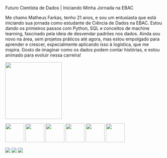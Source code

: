 Futuro Cientista de Dados | Iniciando Minha Jornada na EBAC

Me chamo Matheus Farkas, tenho 21 anos, e sou um entusiasta que está iniciando sua jornada como estudante de Ciência de Dados na EBAC. Estou dando os primeiros passos com Python, SQL e conceitos de machine learning, fascinado pela ideia de desvendar padrões nos dados. Ainda sou novo na área, sem projetos práticos até agora, mas estou empolgado para aprender e crescer, especialmente aplicando isso à logística, que me inspira. Gosto de imaginar como os dados podem contar histórias, e estou animado para evoluir nessa carreira!


<div>
  <a href="https://github.com/MatheusFarkas">
    <img height="180" src="https://github-readme-stats.vercel.app/api?username=MatheusFarkas&show_icons=true&theme=dracula&include_all_commits=true&count_private=true"/>
  </a>
</div>

<code><img height="60px" src="https://cdn.jsdelivr.net/gh/devicons/devicon@latest/icons/python/python-original.svg"></code>
<code><img height="60px" src="https://cdn.jsdelivr.net/gh/devicons/devicon@latest/icons/pandas/pandas-original.svg"></code>
<code><img height="60px" src="https://cdn.jsdelivr.net/gh/devicons/devicon@latest/icons/numpy/numpy-original.svg"></code>
<code><img height="60px" src="https://cdn.jsdelivr.net/gh/devicons/devicon@latest/icons/jupyter/jupyter-original-wordmark.svg"></code>
<code><img height="60px" src="https://cdn.jsdelivr.net/gh/devicons/devicon@latest/icons/postgresql/postgresql-original.svg"></code>
<code><img height="60px" src="https://cdn.jsdelivr.net/gh/devicons/devicon@latest/icons/mysql/mysql-original.svg"></code>

<div> 
  <a href="https://www.linkedin.com/in/matheus-fmgb/" target="_blank"><img src="https://img.shields.io/badge/-LinkedIn-%230077B5?style=for-the-badge&logo=linkedin&logoColor=white" target="_blank"></a>
  <a href="mailto:matheusfarkasmgb@gmail.com"><img src="https://img.shields.io/badge/-Gmail-%23333?style=for-the-badge&logo=gmail&logoColor=white" target="_blank"></a>
  <a href="https://www.instagram.com/matheus_fmgb/" target="_blank"><img src="https://img.shields.io/badge/-Instagram-%23E4405F?style=for-the-badge&logo=instagram&logoColor=white" target="_blank"></a>
</div>
